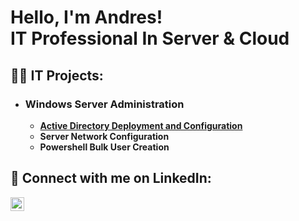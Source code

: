 <h1>Hello, I'm Andres! <br/> IT Professional In Server & Cloud </a></h1>

<h2>👨‍💻 IT Projects:</h2>

- <h3>Windows Server Administration</h3>

  - <b>[Active Directory Deployment and Configuration](https://github.com/andres1rosa/ActiveDirectoryConfiguration)</b>
  - <b>Server Network Configuration</b>
  - <b>Powershell Bulk User Creation</b>
  
<h2>🤳 Connect with me on LinkedIn:</h2>

[<img align="left" alt="JoshMadakor | LinkedIn" width="22px" src="https://cdn.jsdelivr.net/npm/simple-icons@v3/icons/linkedin.svg" />][linkedin]

[linkedin]: https://www.linkedin.com/in/andres1rosa/
